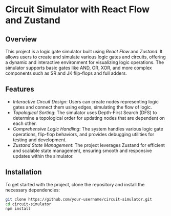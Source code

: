 # Circuit Simulator with React Flow and Zustand

## Overview

This project is a logic gate simulator built using *React Flow* and *Zustand*. It allows users to create and simulate various logic gates and circuits, offering a dynamic and interactive environment for visualizing logic operations. The simulator supports basic gates like AND, OR, XOR, and more complex components such as SR and JK flip-flops and full adders.

## Features

- *Interactive Circuit Design*: Users can create nodes representing logic gates and connect them using edges, simulating the flow of logic.
- *Topological Sorting*: The simulator uses Depth-First Search (DFS) to determine a topological order for updating nodes that are dependent on each other.
- *Comprehensive Logic Handling*: The system handles various logic gate operations, flip-flop behaviors, and provides debugging utilities for testing and development.
- *Zustand State Management*: The project leverages Zustand for efficient and scalable state management, ensuring smooth and responsive updates within the simulator.

## Installation

To get started with the project, clone the repository and install the necessary dependencies:

```bash
git clone https://github.com/your-username/circuit-simulator.git
cd circuit-simulator
npm install
```

